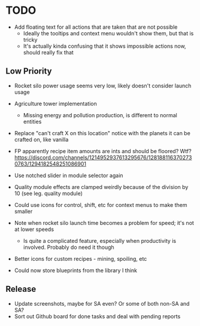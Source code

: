 # TODO

- Add floating text for all actions that are taken that are not possible
  - Ideally the tooltips and context menu wouldn't show them, but that is tricky
  - It's actually kinda confusing that it shows impossible actions now, should really fix that

## Low Priority

- Rocket silo power usage seems very low, likely doesn't consider launch usage
- Agriculture tower implementation
  - Missing energy and pollution production, is different to normal entities
- Replace "can't craft X on this location" notice with the planets it can be crafted on, like vanilla
- FP apparently recipe item amounts are ints and should be floored? Wtf?
  https://discord.com/channels/1214952937613295676/1281881163702730763/1294182548251086901
- Use notched slider in module selector again

- Quality module effects are clamped weirdly because of the division by 10 (see leg. quality module)
- Could use icons for control, shift, etc for context menus to make them smaller
- Note when rocket silo launch time becomes a problem for speed; it's not at lower speeds
  - Is quite a complicated feature, especially when productivity is involved. Probably do need it though
- Better icons for custom recipes - mining, spoiling, etc
- Could now store blueprints from the library I think

## Release

- Update screenshots, maybe for SA even? Or some of both non-SA and SA?
- Sort out Github board for done tasks and deal with pending reports
